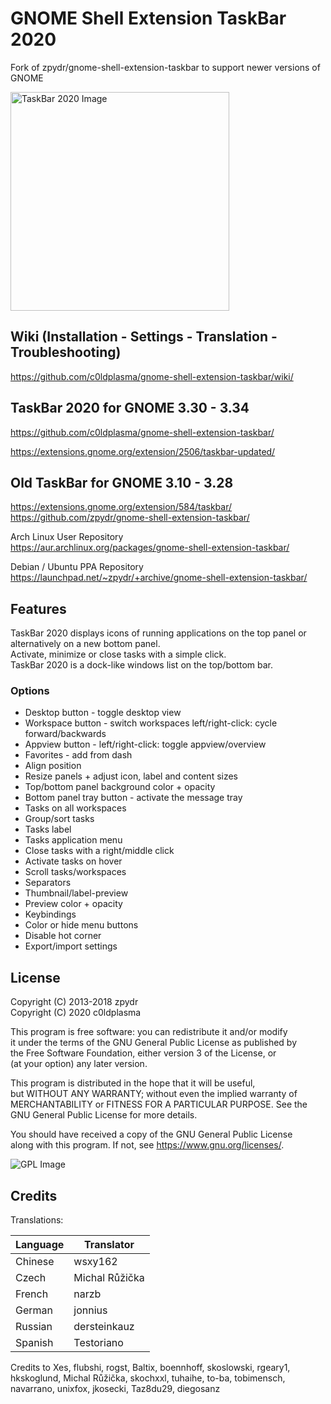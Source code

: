 # GNOME Shell Extension TaskBar 2020

Fork of zpydr/gnome-shell-extension-taskbar to support newer versions of GNOME        
        
<img src="https://github.com/c0ldplasma/gnome-shell-extension-taskbar/blob/master/images/taskbar_v56.gif" height="350" alt="TaskBar 2020 Image">

## Wiki (Installation - Settings - Translation - Troubleshooting)                                    
https://github.com/c0ldplasma/gnome-shell-extension-taskbar/wiki/    

## TaskBar 2020 for GNOME 3.30 - 3.34

https://github.com/c0ldplasma/gnome-shell-extension-taskbar/

https://extensions.gnome.org/extension/2506/taskbar-updated/

## Old TaskBar for GNOME 3.10 - 3.28
        
https://extensions.gnome.org/extension/584/taskbar/             
https://github.com/zpydr/gnome-shell-extension-taskbar/                                   
                 
Arch Linux User Repository              
https://aur.archlinux.org/packages/gnome-shell-extension-taskbar/               
        
Debian / Ubuntu PPA Repository                   
https://launchpad.net/~zpydr/+archive/gnome-shell-extension-taskbar/ 


## Features

TaskBar 2020 displays icons of running applications on the top panel or alternatively on a new bottom panel.        
Activate, minimize or close tasks with a simple click.          
TaskBar 2020 is a dock-like windows list on the top/bottom bar.      
                       
### Options                 
- Desktop button - toggle desktop view                       
- Workspace button - switch workspaces left/right-click: cycle forward/backwards                
- Appview button - left/right-click: toggle appview/overview                 
- Favorites - add from dash                     
- Align position                          
- Resize panels + adjust icon, label and content sizes                    
- Top/bottom panel background color + opacity                      
- Bottom panel tray button - activate the message tray                       
- Tasks on all workspaces                
- Group/sort tasks                
- Tasks label                     
- Tasks application menu                    
- Close tasks with a right/middle click                     
- Activate tasks on hover                 
- Scroll tasks/workspaces                     
- Separators                      
- Thumbnail/label-preview                    
- Preview color + opacity                 
- Keybindings                            
- Color or hide menu buttons                      
- Disable hot corner                        
- Export/import settings                       
              
## License

Copyright (C) 2013-2018 zpydr  
Copyright (C) 2020 c0ldplasma
                
This program is free software: you can redistribute it and/or modify            
it under the terms of the GNU General Public License as published by            
the Free Software Foundation, either version 3 of the License, or               
(at your option) any later version.             
                
This program is distributed in the hope that it will be useful,         
but WITHOUT ANY WARRANTY; without even the implied warranty of          
MERCHANTABILITY or FITNESS FOR A PARTICULAR PURPOSE. See the            
GNU General Public License for more details.            
                
You should have received a copy of the GNU General Public License               
along with this program. If not, see https://www.gnu.org/licenses/.                         
                
![GPL Image](https://www.gnu.org/graphics/gplv3-127x51.png)            


## Credits

Translations:       

Language | Translator
--- | --- 
Chinese | wsxy162
Czech | Michal Růžička
French | narzb
German | jonnius
Russian | dersteinkauz
Spanish | Testoriano	

Credits to Xes, flubshi, rogst, Baltix, boennhoff, skoslowski, rgeary1, hkskoglund, Michal Růžička, skochxxl, tuhaihe, to-ba, tobimensch, navarrano, unixfox, jkosecki, Taz8du29, diegosanz        
            
